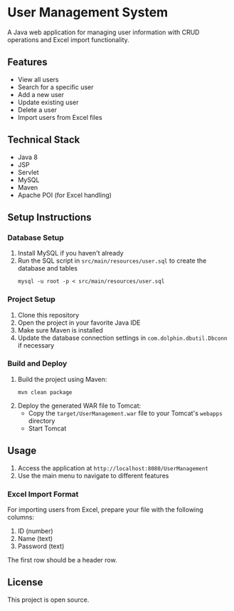 # User Management System

A Java web application for managing user information with CRUD operations and Excel import functionality.

## Features

- View all users
- Search for a specific user
- Add a new user
- Update existing user
- Delete a user
- Import users from Excel files

## Technical Stack

- Java 8
- JSP
- Servlet
- MySQL
- Maven
- Apache POI (for Excel handling)

## Setup Instructions

### Database Setup

1. Install MySQL if you haven't already
2. Run the SQL script in `src/main/resources/user.sql` to create the database and tables
   ```
   mysql -u root -p < src/main/resources/user.sql
   ```

### Project Setup

1. Clone this repository
2. Open the project in your favorite Java IDE
3. Make sure Maven is installed
4. Update the database connection settings in `com.dolphin.dbutil.Dbconn` if necessary

### Build and Deploy

1. Build the project using Maven:
   ```
   mvn clean package
   ```
2. Deploy the generated WAR file to Tomcat:
   - Copy the `target/UserManagement.war` file to your Tomcat's `webapps` directory
   - Start Tomcat

## Usage

1. Access the application at `http://localhost:8080/UserManagement`
2. Use the main menu to navigate to different features

### Excel Import Format

For importing users from Excel, prepare your file with the following columns:
1. ID (number)
2. Name (text)
3. Password (text)

The first row should be a header row.

## License

This project is open source. 
